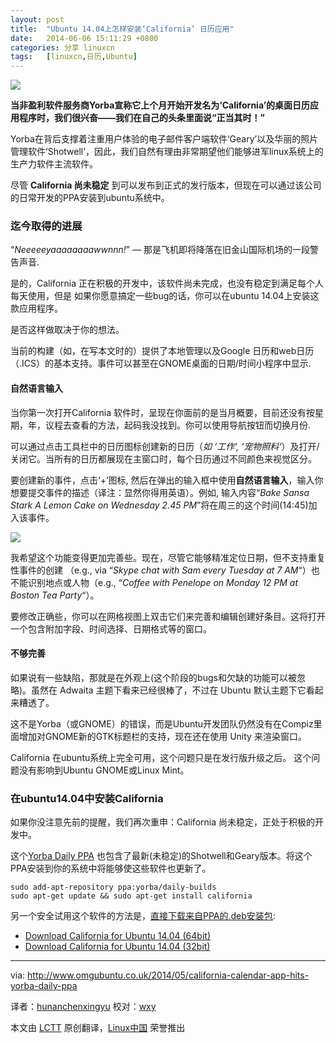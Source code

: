 ```yaml
---
layout: post
title:	"Ubuntu 14.04上怎样安装‘California’ 日历应用"
date:	2014-06-06 15:11:29 +0800 
categories:	分享 linuxcn 
tags:	[linuxcn,日历,Ubuntu]
---
```



![](/Asserts/Images//attachment/album/201406/06/151135yxr70bxx0044xizx.jpg)


**当非盈利软件服务商Yorba宣称它上个月开始开发名为‘California’的桌面日历应用程序时，我们很兴奋——我们在自己的头条里面说“正当其时！”**


Yorba在背后支撑着注重用户体验的电子邮件客户端软件‘Geary’以及华丽的照片管理软件‘Shotwell’，因此，我们自然有理由非常期望他们能够进军linux系统上的生产力软件主流软件。


尽管 **California 尚未稳定** 到可以发布到正式的发行版本，但现在可以通过该公司的日常开发的PPA安装到ubuntu系统中。


### 迄今取得的进展


“*Neeeeeyaaaaaaaawwnnn!*” — 那是飞机即将降落在旧金山国际机场的一段警告声音.


是的，California 正在积极的开发中，该软件尚未完成，也没有稳定到满足每个人每天使用，但是 如果你愿意搞定一些bug的话，你可以在ubuntu 14.04上安装这款应用程序。


是否这样做取决于你的想法。


当前的构建（如，在写本文时的）提供了本地管理以及Google 日历和web日历（.ICS）的基本支持。事件可以甚至在GNOME桌面的日期/时间小程序中显示.


#### 自然语言输入


当你第一次打开California 软件时，呈现在你面前的是当月概要，目前还没有按星期，年，议程去查看的方法，起码我没找到。你可以使用导航按钮而切换月份.


可以通过点击工具栏中的日历图标创建新的日历（*如 ‘工作‘, ‘宠物照料‘*）及打开/关闭它。当所有的日历都展现在主窗口时，每个日历通过不同颜色来视觉区分。


要创建新的事件，点击‘+’图标, 然后在弹出的输入框中使用**自然语言输入**，输入你想要提交事件的描述（译注：显然你得用英语）。例如, 输入内容“*Bake Sansa Stark A Lemon Cake on Wednesday 2.45 PM*”将在周三的这个时间(14:45)加入该事件。


![](/Asserts/Images//attachment/album/201406/06/151136jsvi803ny6i37wrs.png)


我希望这个功能变得更加完善些。现在，尽管它能够精准定位日期，但不支持重复性事件的创建 （e.g., via “*Skype chat with Sam every Tuesday at 7 AM*“）也不能识别地点或人物（e.g., “*Coffee with Penelope on Monday 12 PM at Boston Tea Party*“）。


要修改正确些，你可以在网格视图上双击它们来完善和编辑创建好条目。这将打开一个包含附加字段、时间选择、日期格式等的窗口。


#### 不够完善


如果说有一些缺陷，那就是在外观上(这个阶段的bugs和欠缺的功能可以被忽略)。虽然在 Adwaita 主题下看来已经很棒了，不过在 Ubuntu 默认主题下它看起来糟透了。


这不是Yorba（或GNOME）的错误，而是Ubuntu开发团队仍然没有在Compiz里面增加对GNOME新的GTK标题栏的支持，现在还在使用 Unity 来渲染窗口。


California 在ubuntu系统上完全可用，这个问题只是在发行版升级之后。 这个问题没有影响到Ubuntu GNOME或Linux Mint。


### 在ubuntu14.04中安装California


如果你没注意先前的提醒，我们再次重申：California 尚未稳定，正处于积极的开发中。


这个[Yorba Daily PPA](https://launchpad.net/%7Eyorba/+archive/daily-builds/) 也包含了最新(未稳定)的Shotwell和Geary版本。将这个PPA安装到你的系统中将能够使这些软件也更新了。



```
sudo add-apt-repository ppa:yorba/daily-builds
sudo apt-get update && sudo apt-get install california

```

另一个安全试用这个软件的方法是，[直接下载来自PPA的.deb安装包](https://launchpad.net/%7Eyorba/+archive/daily-builds/+packages):


* [Download California for Ubuntu 14.04 (64bit)](https://launchpad.net/%7Eyorba/+archive/daily-builds/+files/california_0.1.0-0%7E188%7Eubuntu14.04.1_amd64.deb)
* [Download California for Ubuntu 14.04 (32bit)](https://launchpad.net/%7Eyorba/+archive/daily-builds/+files/california_0.1.0-0%7E188%7Eubuntu14.04.1_i386.deb)




---


via: <http://www.omgubuntu.co.uk/2014/05/california-calendar-app-hits-yorba-daily-ppa>


译者：[hunanchenxingyu](https://github.com/hunanchenxingyu) 校对：[wxy](https://github.com/wxy)


本文由 [LCTT](https://github.com/LCTT/TranslateProject) 原创翻译，[Linux中国](http://linux.cn/) 荣誉推出
